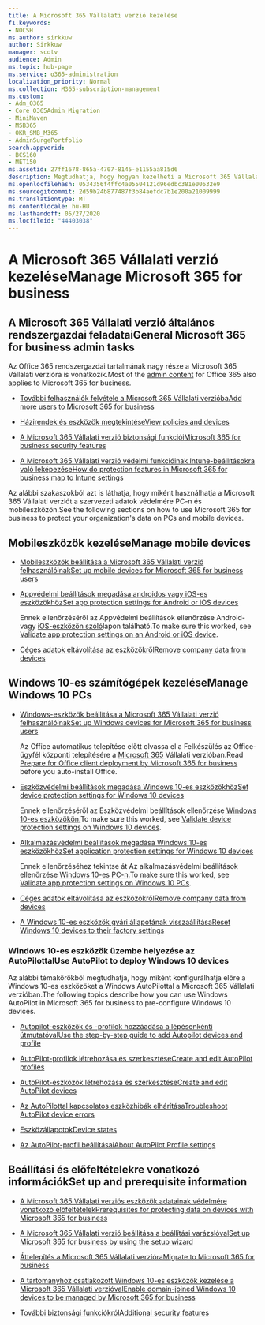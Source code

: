 ```yaml
---
title: A Microsoft 365 Vállalati verzió kezelése
f1.keywords:
- NOCSH
ms.author: sirkkuw
author: Sirkkuw
manager: scotv
audience: Admin
ms.topic: hub-page
ms.service: o365-administration
localization_priority: Normal
ms.collection: M365-subscription-management
ms.custom:
- Adm_O365
- Core_O365Admin_Migration
- MiniMaven
- MSB365
- OKR_SMB_M365
- AdminSurgePortfolio
search.appverid:
- BCS160
- MET150
ms.assetid: 27ff1678-865a-4707-8145-e1155aa815d6
description: Megtudhatja, hogy hogyan kezelheti a Microsoft 365 Vállalati verzió rendszergazdai feladatait, mobileszközöket, Windows 10-es PC-ket és számos ilyen feladatot.
ms.openlocfilehash: 0534356f4ffc4a05504121d96edbc381e00632e9
ms.sourcegitcommit: 2d59b24b877487f3b84aefdc7b1e200a21009999
ms.translationtype: MT
ms.contentlocale: hu-HU
ms.lasthandoff: 05/27/2020
ms.locfileid: "44403038"
---
```

# <a name="manage-microsoft-365-for-business"></a><span data-ttu-id="f96e7-103">A Microsoft 365 Vállalati verzió kezelése</span><span class="sxs-lookup"><span data-stu-id="f96e7-103">Manage Microsoft 365 for business</span></span>

## <a name="general-microsoft-365-for-business-admin-tasks"></a><span data-ttu-id="f96e7-104">A Microsoft 365 Vállalati verzió általános rendszergazdai feladatai</span><span class="sxs-lookup"><span data-stu-id="f96e7-104">General Microsoft 365 for business admin tasks</span></span>

<span data-ttu-id="f96e7-105">Az Office [](https://docs.microsoft.com/office365/admin/admin-home) 365 rendszergazdai tartalmának nagy része a Microsoft 365 Vállalati verzióra is vonatkozik.</span><span class="sxs-lookup"><span data-stu-id="f96e7-105">Most of the [admin content](https://docs.microsoft.com/office365/admin/admin-home) for Office 365 also applies to Microsoft 365 for business.</span></span>

- [<span data-ttu-id="f96e7-106">További felhasználók felvétele a Microsoft 365 Vállalati verzióba</span><span class="sxs-lookup"><span data-stu-id="f96e7-106">Add more users to Microsoft 365 for business</span></span>](add-users-m365b.md)
    
- [<span data-ttu-id="f96e7-107">Házirendek és eszközök megtekintése</span><span class="sxs-lookup"><span data-stu-id="f96e7-107">View policies and devices</span></span>](view-policies-and-devices.md)
    
- [<span data-ttu-id="f96e7-108">A Microsoft 365 Vállalati verzió biztonsági funkciói</span><span class="sxs-lookup"><span data-stu-id="f96e7-108">Microsoft 365 for business security features</span></span>](security-features.md)
    
- [<span data-ttu-id="f96e7-109">A Microsoft 365 Vállalati verzió védelmi funkcióinak Intune-beállításokra való leképezése</span><span class="sxs-lookup"><span data-stu-id="f96e7-109">How do protection features in Microsoft 365 for business map to Intune settings</span></span>](map-protection-features-to-intune-settings.md)
    
<span data-ttu-id="f96e7-110">Az alábbi szakaszokból azt is láthatja, hogy miként használhatja a Microsoft 365 Vállalati verziót a szervezeti adatok védelmére PC-n és mobileszközön.</span><span class="sxs-lookup"><span data-stu-id="f96e7-110">See the following sections on how to use Microsoft 365 for business to protect your organization's data on PCs and mobile devices.</span></span>
  
## <a name="manage-mobile-devices"></a><span data-ttu-id="f96e7-111">Mobileszközök kezelése</span><span class="sxs-lookup"><span data-stu-id="f96e7-111">Manage mobile devices</span></span>

- [<span data-ttu-id="f96e7-112">Mobileszközök beállítása a Microsoft 365 Vállalati verzió felhasználóinak</span><span class="sxs-lookup"><span data-stu-id="f96e7-112">Set up mobile devices for Microsoft 365 for business users</span></span>](set-up-mobile-devices.md)
    
- [<span data-ttu-id="f96e7-113">Appvédelmi beállítások megadása androidos vagy iOS-es eszközökhöz</span><span class="sxs-lookup"><span data-stu-id="f96e7-113">Set app protection settings for Android or iOS devices</span></span>](app-protection-settings-for-android-and-ios.md)
    
    <span data-ttu-id="f96e7-114">Ennek ellenőrzéséről az Appvédelmi beállítások ellenőrzése Android- vagy [iOS-eszközön szóló](validate-settings-on-android-or-ios.md)lapon található.</span><span class="sxs-lookup"><span data-stu-id="f96e7-114">To make sure this worked, see [Validate app protection settings on an Android or iOS device](validate-settings-on-android-or-ios.md).</span></span> 
    
- [<span data-ttu-id="f96e7-115">Céges adatok eltávolítása az eszközökről</span><span class="sxs-lookup"><span data-stu-id="f96e7-115">Remove company data from devices</span></span>](remove-company-data.md)
    
## <a name="manage-windows-10-pcs"></a><span data-ttu-id="f96e7-116">Windows 10-es számítógépek kezelése</span><span class="sxs-lookup"><span data-stu-id="f96e7-116">Manage Windows 10 PCs</span></span>

- [<span data-ttu-id="f96e7-117">Windows-eszközök beállítása a Microsoft 365 Vállalati verzió felhasználóinak</span><span class="sxs-lookup"><span data-stu-id="f96e7-117">Set up Windows devices for Microsoft 365 for business users</span></span>](set-up-windows-devices.md)

    <span data-ttu-id="f96e7-118">Az Office automatikus telepítése előtt olvassa el a Felkészülés az Office-ügyfél központi telepítésére a [Microsoft 365](prepare-for-office-client-deployment.md) Vállalati verzióban.</span><span class="sxs-lookup"><span data-stu-id="f96e7-118">Read [Prepare for Office client deployment by Microsoft 365 for business](prepare-for-office-client-deployment.md) before you auto-install Office.</span></span> 
    
- [<span data-ttu-id="f96e7-119">Eszközvédelmi beállítások megadása Windows 10-es eszközökhöz</span><span class="sxs-lookup"><span data-stu-id="f96e7-119">Set device protection settings for Windows 10 devices</span></span>](protection-settings-for-windows-10-pcs.md)
    
    <span data-ttu-id="f96e7-120">Ennek ellenőrzéséről az Eszközvédelmi beállítások ellenőrzése [Windows 10-es eszközökön.](validate-settings-on-windows-10-pcs.md)</span><span class="sxs-lookup"><span data-stu-id="f96e7-120">To make sure this worked, see [Validate device protection settings on Windows 10 devices](validate-settings-on-windows-10-pcs.md).</span></span> 
    
- [<span data-ttu-id="f96e7-121">Alkalmazásvédelmi beállítások megadása Windows 10-es eszközökhöz</span><span class="sxs-lookup"><span data-stu-id="f96e7-121">Set application protection settings for Windows 10 devices</span></span>](protection-settings-for-windows-10-devices.md)
    
    <span data-ttu-id="f96e7-122">Ennek ellenőrzéséhez tekintse át Az alkalmazásvédelmi beállítások ellenőrzése [Windows 10-es PC-n.](validate-protection-settings-on-windows-10-pcs.md)</span><span class="sxs-lookup"><span data-stu-id="f96e7-122">To make sure this worked, see [Validate app protection settings on Windows 10 PCs](validate-protection-settings-on-windows-10-pcs.md).</span></span> 
    
- [<span data-ttu-id="f96e7-123">Céges adatok eltávolítása az eszközökről</span><span class="sxs-lookup"><span data-stu-id="f96e7-123">Remove company data from devices</span></span>](remove-company-data.md)
    
- [<span data-ttu-id="f96e7-124">A Windows 10-es eszközök gyári állapotának visszaállítása</span><span class="sxs-lookup"><span data-stu-id="f96e7-124">Reset Windows 10 devices to their factory settings</span></span>](reset-devices-to-factory-settings.md)
    
### <a name="use-autopilot-to-deploy-windows-10-devices"></a><span data-ttu-id="f96e7-125">Windows 10-es eszközök üzembe helyezése az AutoPilottal</span><span class="sxs-lookup"><span data-stu-id="f96e7-125">Use AutoPilot to deploy Windows 10 devices</span></span>

<span data-ttu-id="f96e7-126">Az alábbi témakörökből megtudhatja, hogy miként konfigurálhatja előre a Windows 10-es eszközöket a Windows AutoPilottal a Microsoft 365 Vállalati verzióban.</span><span class="sxs-lookup"><span data-stu-id="f96e7-126">The following topics describe how you can use Windows AutoPilot in Microsoft 365 for business to pre-configure Windows 10 devices.</span></span>
  
- [<span data-ttu-id="f96e7-127">Autopilot-eszközök és -profilok hozzáadása a lépésenkénti útmutatóval</span><span class="sxs-lookup"><span data-stu-id="f96e7-127">Use the step-by-step guide to add Autopilot devices and profile</span></span>](add-autopilot-devices-and-profile.md)
    
- [<span data-ttu-id="f96e7-128">AutoPilot-profilok létrehozása és szerkesztése</span><span class="sxs-lookup"><span data-stu-id="f96e7-128">Create and edit AutoPilot profiles</span></span>](create-and-edit-autopilot-profiles.md)
    
- [<span data-ttu-id="f96e7-129">AutoPilot-eszközök létrehozása és szerkesztése</span><span class="sxs-lookup"><span data-stu-id="f96e7-129">Create and edit AutoPilot devices</span></span>](create-and-edit-autopilot-devices.md)
    
- [<span data-ttu-id="f96e7-130">Az AutoPilottal kapcsolatos eszközhibák elhárítása</span><span class="sxs-lookup"><span data-stu-id="f96e7-130">Troubleshoot AutoPilot device errors</span></span>](troubleshoot-autopilot-errors.md)
    
- [<span data-ttu-id="f96e7-131">Eszközállapotok</span><span class="sxs-lookup"><span data-stu-id="f96e7-131">Device states</span></span>](device-states.md)
    
- [<span data-ttu-id="f96e7-132">Az AutoPilot-profil beállításai</span><span class="sxs-lookup"><span data-stu-id="f96e7-132">About AutoPilot Profile settings</span></span>](autopilot-profile-settings.md)
    
## <a name="set-up-and-prerequisite-information"></a><span data-ttu-id="f96e7-133">Beállítási és előfeltételekre vonatkozó információk</span><span class="sxs-lookup"><span data-stu-id="f96e7-133">Set up and prerequisite information</span></span>

- [<span data-ttu-id="f96e7-134">A Microsoft 365 Vállalati verziós eszközök adatainak védelmére vonatkozó előfeltételek</span><span class="sxs-lookup"><span data-stu-id="f96e7-134">Prerequisites for protecting data on devices with Microsoft 365 for business</span></span>](pre-requisites-for-data-protection.md)
    
- [<span data-ttu-id="f96e7-135">A Microsoft 365 Vállalati verzió beállítása a beállítási varázslóval</span><span class="sxs-lookup"><span data-stu-id="f96e7-135">Set up Microsoft 365 for business by using the setup wizard</span></span>](set-up.md)
    
- [<span data-ttu-id="f96e7-136">Áttelepítés a Microsoft 365 Vállalati verzióra</span><span class="sxs-lookup"><span data-stu-id="f96e7-136">Migrate to Microsoft 365 for business</span></span>](migrate-to-microsoft-365-business.md)
    
- [<span data-ttu-id="f96e7-137">A tartományhoz csatlakozott Windows 10-es eszközök kezelése a Microsoft 365 Vállalati verzióval</span><span class="sxs-lookup"><span data-stu-id="f96e7-137">Enable domain-joined Windows 10 devices to be managed by Microsoft 365 for business</span></span>](manage-windows-devices.md)
    
- [<span data-ttu-id="f96e7-138">További biztonsági funkciókról</span><span class="sxs-lookup"><span data-stu-id="f96e7-138">Additional security features</span></span>](security-features.md#additional-security-features)
